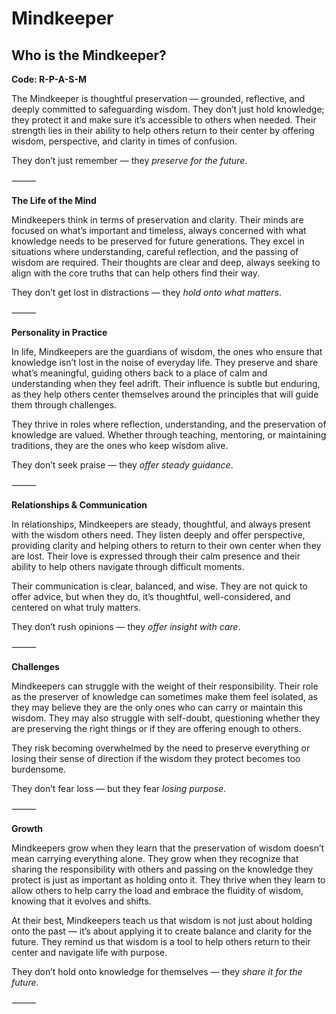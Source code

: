 # Mindkeeper
## Who is the Mindkeeper?
**Code: R-P-A-S-M**

The Mindkeeper is thoughtful preservation — grounded, reflective, and deeply committed to safeguarding wisdom. They don’t just hold knowledge; they protect it and make sure it’s accessible to others when needed. Their strength lies in their ability to help others return to their center by offering wisdom, perspective, and clarity in times of confusion.

They don’t just remember — they *preserve for the future*.

⸻

**The Life of the Mind**

Mindkeepers think in terms of preservation and clarity. Their minds are focused on what’s important and timeless, always concerned with what knowledge needs to be preserved for future generations. They excel in situations where understanding, careful reflection, and the passing of wisdom are required. Their thoughts are clear and deep, always seeking to align with the core truths that can help others find their way.

They don’t get lost in distractions — they *hold onto what matters*.

⸻

**Personality in Practice**

In life, Mindkeepers are the guardians of wisdom, the ones who ensure that knowledge isn’t lost in the noise of everyday life. They preserve and share what’s meaningful, guiding others back to a place of calm and understanding when they feel adrift. Their influence is subtle but enduring, as they help others center themselves around the principles that will guide them through challenges.

They thrive in roles where reflection, understanding, and the preservation of knowledge are valued. Whether through teaching, mentoring, or maintaining traditions, they are the ones who keep wisdom alive.

They don’t seek praise — they *offer steady guidance*.

⸻

**Relationships & Communication**

In relationships, Mindkeepers are steady, thoughtful, and always present with the wisdom others need. They listen deeply and offer perspective, providing clarity and helping others to return to their own center when they are lost. Their love is expressed through their calm presence and their ability to help others navigate through difficult moments.

Their communication is clear, balanced, and wise. They are not quick to offer advice, but when they do, it’s thoughtful, well-considered, and centered on what truly matters.

They don’t rush opinions — they *offer insight with care*.

⸻

**Challenges**

Mindkeepers can struggle with the weight of their responsibility. Their role as the preserver of knowledge can sometimes make them feel isolated, as they may believe they are the only ones who can carry or maintain this wisdom. They may also struggle with self-doubt, questioning whether they are preserving the right things or if they are offering enough to others.

They risk becoming overwhelmed by the need to preserve everything or losing their sense of direction if the wisdom they protect becomes too burdensome.

They don’t fear loss — but they fear *losing purpose*.

⸻

**Growth**

Mindkeepers grow when they learn that the preservation of wisdom doesn’t mean carrying everything alone. They grow when they recognize that sharing the responsibility with others and passing on the knowledge they protect is just as important as holding onto it. They thrive when they learn to allow others to help carry the load and embrace the fluidity of wisdom, knowing that it evolves and shifts.

At their best, Mindkeepers teach us that wisdom is not just about holding onto the past — it’s about applying it to create balance and clarity for the future. They remind us that wisdom is a tool to help others return to their center and navigate life with purpose.

They don’t hold onto knowledge for themselves — they *share it for the future*.

⸻
